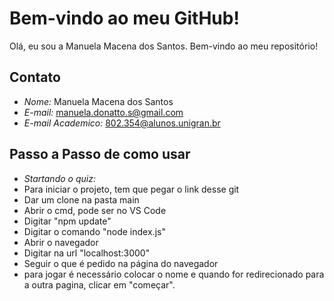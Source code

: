 # Bem-vindo ao meu GitHub!

Olá, eu sou a Manuela Macena dos Santos. Bem-vindo ao meu repositório!

## Contato

- *Nome:* Manuela Macena dos Santos
- *E-mail:* manuela.donatto.s@gmail.com
- *E-mail Academico:* 802.354@alunos.unigran.br

## Passo a Passo de como usar

- *Startando o quiz:*
- Para iniciar o projeto, tem que pegar o link desse git
- Dar um clone na pasta main
- Abrir o cmd, pode ser no VS Code
- Digitar "npm update"
- Digitar o comando "node index.js"
- Abrir o navegador
- Digitar na url "localhost:3000"
- Seguir o que é pedido na página do navegador
- para jogar é necessário colocar o nome e quando for redirecionado para a outra pagina, clicar em "começar".
